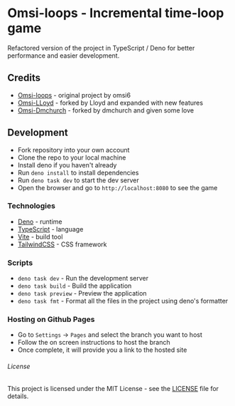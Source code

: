# Omsi-loops - Incremental time-loop game

Refactored version of the project in TypeScript / Deno for better performance and easier development.

## Credits

- [Omsi-loops](https://github.com/omsi6/omsi6.github.io) - original project by omsi6
- [Omsi-LLoyd](https://github.com/lloyd-delacroix/omsi-loops) - forked by Lloyd and expanded with new features
- [Omsi-Dmchurch](https://github.com/dmchurch/omsi-loops) - forked by dmchurch and given some love

## Development

- Fork repository into your own account
- Clone the repo to your local machine
- Install deno if you haven't already
- Run `deno install` to install dependencies
- Run `deno task dev` to start the dev server
- Open the browser and go to `http://localhost:8080` to see the game

### Technologies

- [Deno](https://deno.com/) - runtime
- [TypeScript](https://www.typescriptlang.org/) - language
- [Vite](https://vitejs.dev/) - build tool
- [TailwindCSS](https://tailwindcss.com/) - CSS framework

### Scripts

- `deno task dev` - Run the development server
- `deno task build` - Build the application
- `deno task preview` - Preview the application
- `deno task fmt` - Format all the files in the project using deno's formatter

### Hosting on Github Pages

- Go to `Settings` -> `Pages` and select the branch you want to host
- Follow the on screen instructions to host the branch
- Once complete, it will provide you a link to the hosted site

###### License

This project is licensed under the MIT License - see the [LICENSE](LICENSE) file for details.
